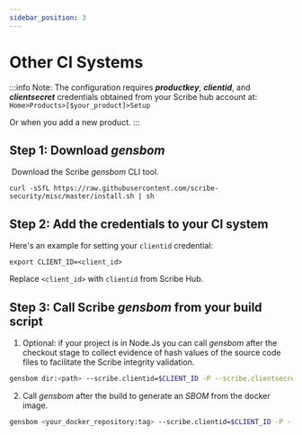 ```yaml
---
sidebar_position: 3
---
```


# Other CI Systems

:::info Note:
The configuration requires <em><b>productkey</b></em>, <em><b>clientid</b></em>, and <em><b>clientsecret</b></em> credentials obtained from your Scribe hub account at: `Home>Products>[$your_product]>Setup`

Or when you add a new product.
:::

## Step 1: Download *gensbom*
​
Download the Scribe *gensbom* CLI tool.

```
curl -sSfL https://raw.githubusercontent.com/scribe-security/misc/master/install.sh | sh
```

## Step 2: Add the credentials to your CI system​

Here's an example for setting your `clientid` credential:
```
export CLIENT_ID=<client_id>
```
Replace `<client_id>` with `clientid` from Scribe Hub.

## Step 3: Call Scribe *gensbom* from your build script 

1. Optional: if your project is in Node.Js you can call *gensbom* after the checkout stage to collect evidence of hash values of the source code files to facilitate the Scribe integrity validation.

```bash
gensbom dir:<path> --scribe.clientid=$CLIENT_ID -P --scribe.clientsecret=$CLIENT_SECRET --scribe.productkey=$PRODUCT_KEY --scribe.loginurl=https://scribesecurity-beta.us.auth0.com --scribe.auth0.audience=api.dummy.scribesecurity.com --scribe.url https://api.dev.scribesecurity.com/beta-scribe-hub/scribe-dev-api -E -f -v
```

2. Call *gensbom* after the build to generate an *SBOM* from the docker image.

```bash
gensbom <your_docker_repository:tag> --scribe.clientid=$CLIENT_ID -P --scribe.clientsecret=$CLIENT_SECRET --scribe.productkey=$PRODUCT_KEY --scribe.loginurl=https://scribesecurity-beta.us.auth0.com --scribe.auth0.audience=api.dummy.scribesecurity.com --scribe.url https://api.dev.scribesecurity.com/beta-scribe-hub/scribe-dev-api -E -f -v
```